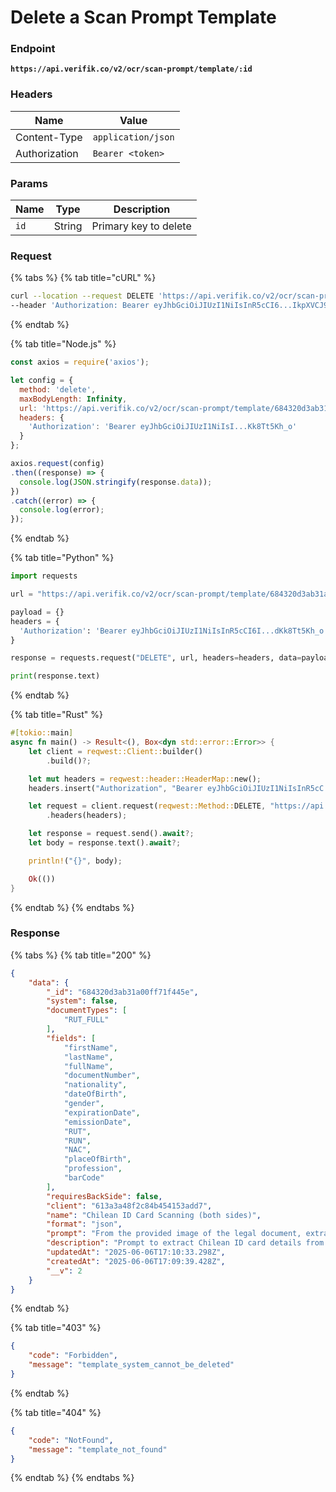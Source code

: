 # Delete a Scan Prompt Template

### Endpoint

<pre><code><strong>https://api.verifik.co/v2/ocr/scan-prompt/template/:id
</strong></code></pre>

### Headers

| Name          | Value              |
| ------------- | ------------------ |
| Content-Type  | `application/json` |
| Authorization | `Bearer <token>`   |

### Params

| Name | Type   | Description           |
| ---- | ------ | --------------------- |
| `id` | String | Primary key to delete |

### Request

{% tabs %}
{% tab title="cURL" %}

```bash
curl --location --request DELETE 'https://api.verifik.co/v2/ocr/scan-prompt/template/684320d3ab31a00ff71f445e' \
--header 'Authorization: Bearer eyJhbGciOiJIUzI1NiIsInR5cCI6...IkpXVCJ9.eKh_o'
```

{% endtab %}

{% tab title="Node.js" %}

```javascript
const axios = require('axios');

let config = {
  method: 'delete',
  maxBodyLength: Infinity,
  url: 'https://api.verifik.co/v2/ocr/scan-prompt/template/684320d3ab31a00ff71f445e',
  headers: { 
    'Authorization': 'Bearer eyJhbGciOiJIUzI1NiIsI...Kk8Tt5Kh_o'
  }
};

axios.request(config)
.then((response) => {
  console.log(JSON.stringify(response.data));
})
.catch((error) => {
  console.log(error);
});

```

{% endtab %}

{% tab title="Python" %}

```python
import requests

url = "https://api.verifik.co/v2/ocr/scan-prompt/template/684320d3ab31a00ff71f445e"

payload = {}
headers = {
  'Authorization': 'Bearer eyJhbGciOiJIUzI1NiIsInR5cCI6I...dKk8Tt5Kh_o'
}

response = requests.request("DELETE", url, headers=headers, data=payload)

print(response.text)

```

{% endtab %}

{% tab title="Rust" %}

```rust
#[tokio::main]
async fn main() -> Result<(), Box<dyn std::error::Error>> {
    let client = reqwest::Client::builder()
        .build()?;

    let mut headers = reqwest::header::HeaderMap::new();
    headers.insert("Authorization", "Bearer eyJhbGciOiJIUzI1NiIsInR5cC...Fqa1ldKk8Tt5Kh_o".parse()?);

    let request = client.request(reqwest::Method::DELETE, "https://api.verifik.co/v2/ocr/scan-prompt/template/684320d3ab31a00ff71f445e")
        .headers(headers);

    let response = request.send().await?;
    let body = response.text().await?;

    println!("{}", body);

    Ok(())
}
```

{% endtab %}
{% endtabs %}

### Response

{% tabs %}
{% tab title="200" %}

```json
{
    "data": {
        "_id": "684320d3ab31a00ff71f445e",
        "system": false,
        "documentTypes": [
            "RUT_FULL"
        ],
        "fields": [
            "firstName",
            "lastName",
            "fullName",
            "documentNumber",
            "nationality",
            "dateOfBirth",
            "gender",
            "expirationDate",
            "emissionDate",
            "RUT",
            "RUN",
            "NAC",
            "placeOfBirth",
            "profession",
            "barCode"
        ],
        "requiresBackSide": false,
        "client": "613a3a48f2c84b454153add7",
        "name": "Chilean ID Card Scanning (both sides)",
        "format": "json",
        "prompt": "From the provided image of the legal document, extract the fields {{fields}}. The text can be in another language and may contain minor distortions due to image quality. Please avoid translation, simply extract the information as provided. The output must be in a {{format}} format.",
        "description": "Prompt to extract Chilean ID card details from both sides",
        "updatedAt": "2025-06-06T17:10:33.298Z",
        "createdAt": "2025-06-06T17:09:39.428Z",
        "__v": 2
    }
}
```

{% endtab %}

{% tab title="403" %}

```json
{
    "code": "Forbidden",
    "message": "template_system_cannot_be_deleted"
}
```

{% endtab %}

{% tab title="404" %}

```json
{
    "code": "NotFound",
    "message": "template_not_found"
}
```

{% endtab %}
{% endtabs %}
